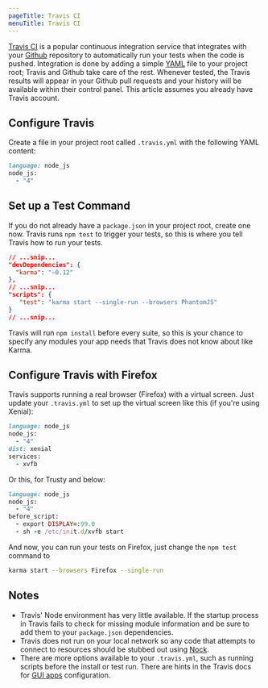 ```yaml
---
pageTitle: Travis CI
menuTitle: Travis CI
---
```


[Travis CI] is a popular continuous integration service that
integrates with your [Github] repository to automatically run your
tests when the code is pushed. Integration is done by adding a simple
[YAML] file to your project root; Travis and Github take care of the
rest. Whenever tested, the Travis results will appear in your Github pull requests and your
history will be available within their control panel. This article assumes you
already have Travis account.

## Configure Travis
Create a file in your project root called `.travis.yml` with the
following YAML content:

```ruby
language: node_js
node_js:
  - "4"
```

## Set up a Test Command
If you do not already have a `package.json` in your project root, create one now. Travis runs `npm test` to trigger your tests, so this
is where you tell Travis how to run your tests.

```json
// ...snip...
"devDependencies": {
  "karma": "~0.12"
},
// ...snip...
"scripts": {
   "test": "karma start --single-run --browsers PhantomJS"
}
// ...snip...
```

Travis will run `npm install` before every suite, so this is your
chance to specify any modules your app needs that Travis does not know
about like Karma.

## Configure Travis with Firefox
Travis supports running a real browser (Firefox) with a virtual
screen. Just update your `.travis.yml` to set up the virtual screen
like this (if you're using Xenial):
```ruby
language: node_js
node_js:
  - "4"
dist: xenial
services:
  - xvfb
```

Or this, for Trusty and below:
```ruby
language: node_js
node_js:
  - "4"
before_script:
  - export DISPLAY=:99.0
  - sh -e /etc/init.d/xvfb start
```

And now, you can run your tests on Firefox, just change the `npm test`
command to
```bash
karma start --browsers Firefox --single-run
```

## Notes

* Travis' Node environment has very little available. If the startup
  process in Travis fails to check for missing module information and be sure to add them to your `package.json` dependencies.
* Travis does not run on your local network so any code that attempts
  to connect to resources should be stubbed out using [Nock].
* There are more options available to your `.travis.yml`, such as
  running scripts before the install or test run. There are hints in
  the Travis docs for [GUI apps] configuration.


[Travis CI]: https://travis-ci.org/
[Github]: https://github.com/
[YAML]: http://www.yaml.org/
[PhantomJS]: http://phantomjs.org/
[GUI apps]: http://about.travis-ci.org/docs/user/gui-and-headless-browsers/
[Nock]: https://github.com/flatiron/nock
